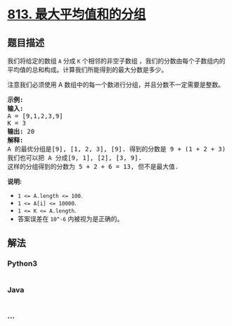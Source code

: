 # [813. 最大平均值和的分组](https://leetcode-cn.com/problems/largest-sum-of-averages)



## 题目描述

<!-- 这里写题目描述 -->

<p>我们将给定的数组&nbsp;<code>A</code>&nbsp;分成&nbsp;<code>K</code>&nbsp;个相邻的非空子数组 ，我们的分数由每个子数组内的平均值的总和构成。计算我们所能得到的最大分数是多少。</p>

<p>注意我们必须使用 A 数组中的每一个数进行分组，并且分数不一定需要是整数。</p>

<pre>
<strong>示例:</strong>
<strong>输入:</strong> 
A = [9,1,2,3,9]
K = 3
<strong>输出:</strong> 20
<strong>解释:</strong> 
A 的最优分组是[9], [1, 2, 3], [9]. 得到的分数是 9 + (1 + 2 + 3) / 3 + 9 = 20.
我们也可以把 A 分成[9, 1], [2], [3, 9].
这样的分组得到的分数为 5 + 2 + 6 = 13, 但不是最大值.
</pre>

<p><strong>说明: </strong></p>

<ul>
	<li><code>1 &lt;= A.length &lt;= 100</code>.</li>
	<li><code>1 &lt;= A[i] &lt;= 10000</code>.</li>
	<li><code>1 &lt;= K &lt;= A.length</code>.</li>
	<li>答案误差在&nbsp;<code>10^-6</code>&nbsp;内被视为是正确的。</li>
</ul>


## 解法

<!-- 这里可写通用的实现逻辑 -->

<!-- tabs:start -->

### **Python3**

<!-- 这里可写当前语言的特殊实现逻辑 -->

```python

```

### **Java**

<!-- 这里可写当前语言的特殊实现逻辑 -->

```java

```

### **...**

```

```

<!-- tabs:end -->
